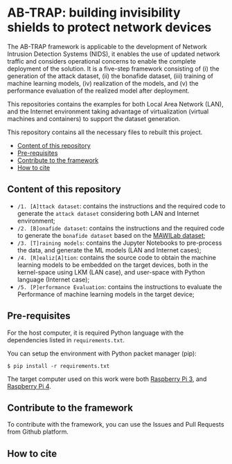 # AB-TRAP: building invisibility shields to protect network devices
The AB-TRAP framework is applicable to the development of Network Intrusion Detection Systems (NIDS), it enables the use of updated network traffic and considers operational concerns to enable the complete deployment of the solution. It is a five-step framework consisting of (i) the generation of the attack dataset, (ii) the bonafide dataset, (iii) training of machine learning models, (iv) realization of the models, and (v) the performance evaluation of the realized model after deployment.

This repositories contains the examples for both Local Area Network (LAN), and the Internet environment taking advantage of virtualization (virtual machines and containers) to support the dataset generation.

This repository contains all the necessary files to rebuilt this project.

- [Content of this repository](#content-of-this-repository)
- [Pre-requisites](#pre-requisites)
- [Contribute to the framework](#contribute)
- [How to cite](#how-to-cite)

## Content of this repository
* `/1. [A]ttack dataset`: contains the instructions and the required code to generate the `attack dataset` considering both LAN and Internet environment;
* `/2. [B]onafide dataset`: contains the instructions and the required code to generate the `bonafide dataset` based on the [MAWILab dataset](http://www.fukuda-lab.org/mawilab/index.html);
* `/3. [T]raining models`: contains the Jupyter Notebooks to pre-process the data, and generate the ML models (LAN and Internet cases);
* `/4. [R]ealiz[A]tion`: contains the source code to obtain the machine learning models to be embedded on the target devices, both in the kernel-space using LKM (LAN case), and user-space with Python language (Internet case);
* `/5. [P]erformance Evaluation`: contains the instructions to evaluate the Performance of machine learning models in the target device;

## Pre-requisites
For the host computer, it is required Python language with the dependencies listed in `requirements.txt`.

You can setup the environment with Python packet manager (pip):

```
$ pip install -r requirements.txt
```

The target computer used on this work were both [Raspberry Pi 3](https://www.raspberrypi.org/products/raspberry-pi-3-model-b/), and [Raspberry Pi 4](https://www.raspberrypi.org/products/raspberry-pi-4-model-b/).

## Contribute to the framework
To contribute with the framework, you can use the Issues and Pull Requests from Github platform.

## How to cite
```

```